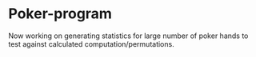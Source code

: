 Poker-program
=============

Now working on generating statistics for large number of poker hands to test against calculated computation/permutations.

